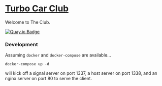 # [Turbo Car Club][]

Welcome to The Club.

[![Quay.io Badge]][Quay.io]

### Development

Assuming `docker` and `docker-compose` are available...

```
docker-compose up -d
```

will kick off a signal server on port 1337, a host server on port 1338, and an
nginx server on port 80 to serve the client.

[Turbo Car Club]: http://turbocar.club
[Quay.io Badge]: https://quay.io/repository/turbocarclub/turbo-car-club/status
[Quay.io]: https://quay.io/repository/turbocarclub/turbo-car-club
